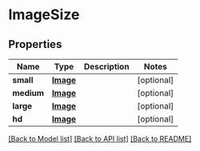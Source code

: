 # ImageSize

## Properties
Name | Type | Description | Notes
------------ | ------------- | ------------- | -------------
**small** | [**Image**](Image.md) |  | [optional] 
**medium** | [**Image**](Image.md) |  | [optional] 
**large** | [**Image**](Image.md) |  | [optional] 
**hd** | [**Image**](Image.md) |  | [optional] 

[[Back to Model list]](../README.md#documentation-for-models) [[Back to API list]](../README.md#documentation-for-api-endpoints) [[Back to README]](../README.md)


